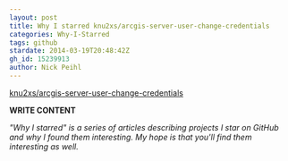 ```yaml
---
layout: post
title: Why I starred knu2xs/arcgis-server-user-change-credentials
categories: Why-I-Starred
tags: github
stardate: 2014-03-19T20:48:42Z
gh_id: 15239913
author: Nick Peihl
---
```


[knu2xs/arcgis-server-user-change-credentials](star.repo.html_url)

**WRITE CONTENT**

*"Why I starred" is a series of articles describing projects I star on GitHub and why I found them interesting. My hope is that you'll find them interesting as well.*

